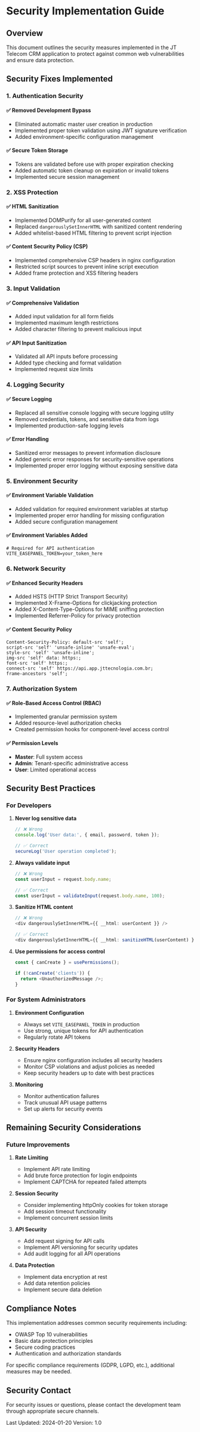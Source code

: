 # Security Implementation Guide

## Overview

This document outlines the security measures implemented in the JT Telecom CRM application to protect against common web vulnerabilities and ensure data protection.

## Security Fixes Implemented

### 1. Authentication Security

#### ✅ Removed Development Bypass
- Eliminated automatic master user creation in production
- Implemented proper token validation using JWT signature verification
- Added environment-specific configuration management

#### ✅ Secure Token Storage
- Tokens are validated before use with proper expiration checking
- Added automatic token cleanup on expiration or invalid tokens
- Implemented secure session management

### 2. XSS Protection

#### ✅ HTML Sanitization
- Implemented DOMPurify for all user-generated content
- Replaced `dangerouslySetInnerHTML` with sanitized content rendering
- Added whitelist-based HTML filtering to prevent script injection

#### ✅ Content Security Policy (CSP)
- Implemented comprehensive CSP headers in nginx configuration
- Restricted script sources to prevent inline script execution
- Added frame protection and XSS filtering headers

### 3. Input Validation

#### ✅ Comprehensive Validation
- Added input validation for all form fields
- Implemented maximum length restrictions
- Added character filtering to prevent malicious input

#### ✅ API Input Sanitization
- Validated all API inputs before processing
- Added type checking and format validation
- Implemented request size limits

### 4. Logging Security

#### ✅ Secure Logging
- Replaced all sensitive console logging with secure logging utility
- Removed credentials, tokens, and sensitive data from logs
- Implemented production-safe logging levels

#### ✅ Error Handling
- Sanitized error messages to prevent information disclosure
- Added generic error responses for security-sensitive operations
- Implemented proper error logging without exposing sensitive data

### 5. Environment Security

#### ✅ Environment Variable Validation
- Added validation for required environment variables at startup
- Implemented proper error handling for missing configuration
- Added secure configuration management

#### ✅ Environment Variables Added
```env
# Required for API authentication
VITE_EASEPANEL_TOKEN=your_token_here
```

### 6. Network Security

#### ✅ Enhanced Security Headers
- Added HSTS (HTTP Strict Transport Security)
- Implemented X-Frame-Options for clickjacking protection
- Added X-Content-Type-Options for MIME sniffing protection
- Implemented Referrer-Policy for privacy protection

#### ✅ Content Security Policy
```nginx
Content-Security-Policy: default-src 'self'; 
script-src 'self' 'unsafe-inline' 'unsafe-eval'; 
style-src 'self' 'unsafe-inline'; 
img-src 'self' data: https:; 
font-src 'self' https:; 
connect-src 'self' https://api.app.jttecnologia.com.br; 
frame-ancestors 'self';
```

### 7. Authorization System

#### ✅ Role-Based Access Control (RBAC)
- Implemented granular permission system
- Added resource-level authorization checks
- Created permission hooks for component-level access control

#### ✅ Permission Levels
- **Master**: Full system access
- **Admin**: Tenant-specific administrative access
- **User**: Limited operational access

## Security Best Practices

### For Developers

1. **Never log sensitive data**
   ```typescript
   // ❌ Wrong
   console.log('User data:', { email, password, token });
   
   // ✅ Correct
   secureLog('User operation completed');
   ```

2. **Always validate input**
   ```typescript
   // ❌ Wrong
   const userInput = request.body.name;
   
   // ✅ Correct
   const userInput = validateInput(request.body.name, 100);
   ```

3. **Sanitize HTML content**
   ```typescript
   // ❌ Wrong
   <div dangerouslySetInnerHTML={{ __html: userContent }} />
   
   // ✅ Correct
   <div dangerouslySetInnerHTML={{ __html: sanitizeHTML(userContent) }} />
   ```

4. **Use permissions for access control**
   ```typescript
   const { canCreate } = usePermissions();
   
   if (!canCreate('clients')) {
     return <UnauthorizedMessage />;
   }
   ```

### For System Administrators

1. **Environment Configuration**
   - Always set `VITE_EASEPANEL_TOKEN` in production
   - Use strong, unique tokens for API authentication
   - Regularly rotate API tokens

2. **Security Headers**
   - Ensure nginx configuration includes all security headers
   - Monitor CSP violations and adjust policies as needed
   - Keep security headers up to date with best practices

3. **Monitoring**
   - Monitor authentication failures
   - Track unusual API usage patterns
   - Set up alerts for security events

## Remaining Security Considerations

### Future Improvements

1. **Rate Limiting**
   - Implement API rate limiting
   - Add brute force protection for login endpoints
   - Implement CAPTCHA for repeated failed attempts

2. **Session Security**
   - Consider implementing httpOnly cookies for token storage
   - Add session timeout functionality
   - Implement concurrent session limits

3. **API Security**
   - Add request signing for API calls
   - Implement API versioning for security updates
   - Add audit logging for all API operations

4. **Data Protection**
   - Implement data encryption at rest
   - Add data retention policies
   - Implement secure data deletion

## Compliance Notes

This implementation addresses common security requirements including:

- OWASP Top 10 vulnerabilities
- Basic data protection principles
- Secure coding practices
- Authentication and authorization standards

For specific compliance requirements (GDPR, LGPD, etc.), additional measures may be needed.

## Security Contact

For security issues or questions, please contact the development team through appropriate secure channels.

Last Updated: 2024-01-20
Version: 1.0